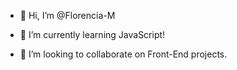 - 👋 Hi, I’m @Florencia-M

- 🌱 I’m currently learning JavaScript!
- 💞️ I’m looking to collaborate on Front-End projects.


<!---
Florencia-M/Florencia-M is a ✨ special ✨ repository because its `README.md` (this file) appears on your GitHub profile.
You can click the Preview link to take a look at your changes.
--->
